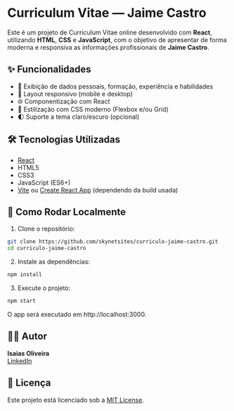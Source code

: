 # Curriculum Vitae — Jaime Castro

Este é um projeto de Curriculum Vitae online desenvolvido com **React**, utilizando **HTML**, **CSS** e **JavaScript**, com o objetivo de apresentar de forma moderna e responsiva as informações profissionais de **Jaime Castro**.

## ✨ Funcionalidades

- 📄 Exibição de dados pessoais, formação, experiência e habilidades
- 📱 Layout responsivo (mobile e desktop)
- 🌐 Componentização com React
- 🎨 Estilização com CSS moderno (Flexbox e/ou Grid)
- 🌓 Suporte a tema claro/escuro (opcional)

## 🛠️ Tecnologias Utilizadas

- [React](https://reactjs.org/)
- HTML5
- CSS3
- JavaScript (ES6+)
- [Vite](https://vitejs.dev/) ou [Create React App](https://create-react-app.dev/) (dependendo da build usada)

## 🚀 Como Rodar Localmente

1. Clone o repositório:
```bash
git clone https://github.com/skynetsites/curriculo-jaime-castro.git
cd curriculo-jaime-castro
```

2. Instale as dependências:
```bash
npm install
```

3. Execute o projeto:
```bash
npm start
```

O app será executado em http://localhost:3000.

## 🧑‍💻 Autor

**Isaias Oliveira**  
[LinkedIn](https://www.linkedin.com/in/skynetsites/)

## 📄 Licença

Este projeto está licenciado sob a [MIT License](https://opensource.org/licenses/MIT).
```





